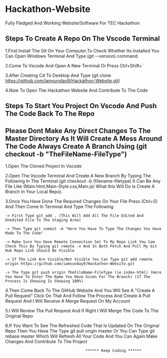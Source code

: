# Hackathon-Website

Fully Fledged And Working Website/Software For TEC Hackathon 

## Steps To Create A Repo On The Vscode Terminal

1.First Install The Git On Your Computer,To Check Whether Its Installed You Can Open Windows Terminal And Type (git --version) command.

2.Come To Vscode And Open A New Terminal Or Press Ctrl+Shift+`

3.After Creating Cd To Desktop And Type (git clone https://github.com/iamsunday9/Hackathon-Website.git)

4.Now To Open The Hackathon Website And Contribute To The Code

## Steps To Start You Project On Vscode And Push The Code Back To The Repo

## Please Dont Make Any Direct Changes To The Master Directory As It Will Create A Mess Around The Code Always Create A      Branch Using (git checkout -b "TheFileName-FileType")

1.Open The Cloned Project In Vscode

2.Open The Vscode Terminal And Create A New Branch By Typing The Following In The Terminal (git checkout -b (filename-filetype) It Can Be Any File Like (Main.html,Main-Style.css,Main.js) What this Will Do Is Create A Branch In Your Local Repo). 

3.Once You Have Done The Required Changes On Your File Press (Ctrl+S) And Then Come In Terminal And Type The Following 

    -> First Type git add . (This Will Add All The File Edited And Unedited File To The Staging Area)

    -> Then Type git commit -m "Here You Have To Type The Changes You Have Made To The Code"

    -> Make Sure You Have Remote Connection Set To My Repo Link You Cam Check This By Typing git remote -v And In Both Fetch And Pull My Git Hub Repo Link Should Be Visible 

    -> If The Link Are Visible/Not Visible You Can Type git add remote origin https://github.com/iamsunday9/Hackathon-Website.git

    -> The Type git push origin TheFileName-FileType (ie.index-html) (Here You Have To Enter The Name You Have Given For The Branch) (If The Process Is Showing Is Showing 100%)

4.Then Come Back To The GitHub Website And You Will See A "Create A Pull Request" Click On That And Follow The Process And 
Create A Pull Request And I Will Receive A Merge Request On My Account

5.I Will Review The Pull Request And If Right I Will Merge The Code To The Original Repo

6.If You Want To See The Refreshed Code That Is Updated On The Original Repo Then You Have The Type git pull origin master 
 Or You Can Type git rebase master Which Will Refresh All Your Code And You Can Again Make Changes And Contribute To The 
  Project



                                        ****** Keep Coding ******